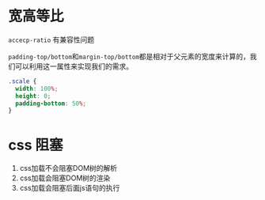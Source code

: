 # 宽高等比

`accecp-ratio`  有兼容性问题

`padding-top/bottom`和`margin-top/bottom`都是相对于父元素的宽度来计算的，我们可以利用这一属性来实现我们的需求。

```css
.scale {
  width: 100%;
  height: 0;
  padding-bottom: 50%;
}
```

# css 阻塞

1. css加载不会阻塞DOM树的解析
2. css加载会阻塞DOM树的渲染
3. css加载会阻塞后面js语句的执行
